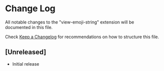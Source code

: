 # Change Log

All notable changes to the "view-emoji-string" extension will be documented in this file.

Check [Keep a Changelog](http://keepachangelog.com/) for recommendations on how to structure this file.

## [Unreleased]

- Initial release